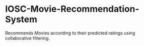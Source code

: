 # IOSC-Movie-Recommendation-System
Recommends Movies according to their predicted ratings using collaborative filtering.
